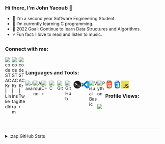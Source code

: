 ### Hi there, I'm John Yacoub 👋 

- 🔭 I'm a second year Software Engineering Student.
- 🌱 I’m currently learning C programming.
- 🥅 2022 Goal: Continue to learn Data Structures and Algorithms.  
- ⚡ Fun fact: I love to read and listen to music.

### Connect with me:

[<img align="left" alt="codeSTACKr | LinkedIn" width="22px" src="https://user-images.githubusercontent.com/89855894/152471764-b29a2ba5-c33e-4894-86ad-0c5711d165a8.png" />][linkedin]
[<img align="left" alt="codeSTACKr | Instagram" width="22px" src="https://user-images.githubusercontent.com/89855894/152471666-eaa74bdc-4c07-4026-8d35-04571f678742.png" />][instagram]
[<img align="left" alt="codeSTACKr | Twitter" width="22px" src="https://user-images.githubusercontent.com/89855894/152471724-d692d3c4-4e00-4816-b76c-c1bda3e2536b.png" />][twitter]

<br />

### Languages and Tools:

[<img align="left" alt="Java" width="26px" src="https://user-images.githubusercontent.com/89855894/152472938-3c662589-6e4d-4dc7-8edd-e9fcd7c2bbad.png" />][linkJava]

[<img align="left" alt="Arduino" width="26px" src="https://user-images.githubusercontent.com/89855894/152472381-b4c9a250-55c3-40be-a8eb-3780d87cfaff.png" />][linkArduino]

[<img align="left" alt="C++" width="26px" src="https://user-images.githubusercontent.com/89855894/152090978-0f72f03a-2804-4781-97a2-34e78000feda.png" />][linkC++]

[<img align="left" alt="C" width="26px" src="https://user-images.githubusercontent.com/89855894/152091014-0af42338-67a9-49e8-b0b2-0b7d3bda7cdd.png" />][linkC]

[<img align="left" alt="Git" width="26px" src="https://user-images.githubusercontent.com/89855894/152472090-1d359e41-da71-4461-ad4e-121db4d00191.png" />][linkGIT]

[<img align="left" alt="GitHub" width="26px" src="https://user-images.githubusercontent.com/89855894/152472017-7b941f63-fb9e-4f84-b836-f242713c1ddf.png" />][linkGithub]

[<img align="left" alt="Terminal" width="26px" src="https://raw.githubusercontent.com/github/explore/80688e429a7d4ef2fca1e82350fe8e3517d3494d/topics/terminal/terminal.png" />][linkTerminal]

[<img align="left" alt="Visual Studio Code" width="26px" src="https://raw.githubusercontent.com/github/explore/80688e429a7d4ef2fca1e82350fe8e3517d3494d/topics/visual-studio-code/visual-studio-code.png" />][linkVSCode]

[<img align="left" alt="Visual Basic" width="26px" src="https://user-images.githubusercontent.com/89855894/152649322-044920b9-a660-4592-af18-d470e83a3047.png" />][linkVSBasic]

[<img align="left" alt="Python" width="26px" src="https://user-images.githubusercontent.com/89855894/152091335-805fb790-a168-4683-9478-5d292d892ba6.png" />][linkPython]

[<img align="left" alt="HTML5" width="26px" src="https://raw.githubusercontent.com/github/explore/80688e429a7d4ef2fca1e82350fe8e3517d3494d/topics/html/html.png" />][linkHTML]

[<img align="left" alt="CSS3" width="26px" src="https://raw.githubusercontent.com/github/explore/80688e429a7d4ef2fca1e82350fe8e3517d3494d/topics/css/css.png" />][linkCSS]

[<img align="left" alt="JavaScript" width="26px" src="https://raw.githubusercontent.com/github/explore/80688e429a7d4ef2fca1e82350fe8e3517d3494d/topics/javascript/javascript.png" />][linkJScript]

<br />


### Profile Views:

![](https://komarev.com/ghpvc/?username=your-github-/yacoub-john&color=blue&label=Profile+Views&style=plastic)


<br />
<br />

---
<details>
  <summary>:zap:GitHub Stats</summary>

  <img align="left" alt="John Yacoub's GitHub Stats" src="https://github-readme-stats.vercel.app/api?username=yacoub-john&show_icons=true&hide_border=true" />

</details>


[linkJava]: https://www.google.com/search?q=Java
[linkArduino]: https://www.google.com/search?q=Arduino
[linkC++]: https://www.google.com/search?q=C%2B%2B
[linkC]: https://www.google.com/search?q=C
[linkGIT]: https://www.google.com/search?q=GIT
[linkGitHub]: https://www.google.com/search?q=Github
[linkTerminal]: https://www.google.com/search?q=Terminal
[linkVSCode]: https://www.google.com/search?q=VSCode
[linkVSBasic]: https://www.google.com/search?q=VSBasic
[linkPython]: https://www.google.com/search?q=Python
[linkHTML]: https://www.google.com/search?q=HTML
[linkCSS]: https://www.google.com/search?q=CSS
[linkJScript]: https://www.google.com/search?q=JavaScript




[instagram]: https://www.instagram.com/john_yacoub
[linkedin]: https://www.linkedin.com/in/john-yacoub-a01ba31b4/
[twitter]: https://twitter.com/John25728210
